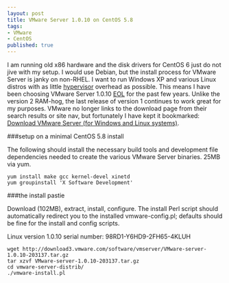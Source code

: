 ```yaml
---
layout: post
title: VMware Server 1.0.10 on CentOS 5.8
tags:
- VMware
- CentOS
published: true
---
```

I am running old x86 hardware and the disk drivers for CentOS 6 just do not jive
with my setup. I would use Debian, but the install process for VMware Server
is janky on non-RHEL. I want to run Windows XP and various Linux distros with as
little [hypervisor](http://en.wikipedia.org/wiki/Hypervisor) overhead
as possible. This means I have been choosing VMware Server 1.0.10
[EOL](http://www.centos.org/modules/newbb/viewtopic.php?topic_id=33920&forum=56#forumpost145817)
for the past few years. Unlike the version 2 RAM-hog, the last release of version 1 continues
to work great for my purposes. VMware no longer links to the download page from
their search results or site nav, but fortunately I have kept it bookmarked:
[Download VMware Server (for Windows and Linux systems)](http://register.vmware.com/content/download-1010.html).


###setup on a minimal CentOS 5.8 install

The following should install the necessary build tools and development file
dependencies needed to create the various VMware Server binaries. 25MB via yum.

    yum install make gcc kernel-devel xinetd
    yum groupinstall 'X Software Development'


###the install pastie

Download (102MB), extract, install, configure. The install Perl script should
automatically redirect you to the installed vmware-config.pl; defaults should be
fine for the install and config scripts.

Linux version 1.0.10 serial number: 98RD1-Y6HD9-2FH65-4KLUH

    wget http://download3.vmware.com/software/vmserver/VMware-server-1.0.10-203137.tar.gz
    tar xzvf VMware-server-1.0.10-203137.tar.gz
    cd vmware-server-distrib/
    ./vmware-install.pl
